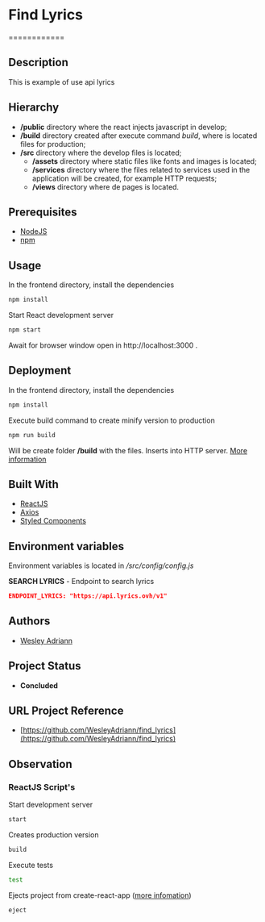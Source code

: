 # Find Lyrics
============

## Description

This is example of use api lyrics

## Hierarchy

- **/public** directory where the react injects javascript in develop;
- **/build** directory created after execute command *build*, where is located files for production;
- **/src** directory where the develop files is located;
  - **/assets** directory where static files like fonts and images is located;
  - **/services** directory where the files related to services used in the application will be created, for example HTTP requests;
  - **/views** directory where de pages is located.

## Prerequisites

- [NodeJS](https://nodejs.org)
- [npm](https://www.npmjs.com)

## Usage

In the frontend directory, install the dependencies
```bash
npm install
```
Start React development  server
```bash
npm start
```
Await for browser window open in http://localhost:3000 .

## Deployment

In the frontend directory, install the dependencies
```bash
npm install
```
Execute build command to create minify version to production
```bash
npm run build
```
Will be create folder **/build** with the files. Inserts into HTTP server.
[More information](https://create-react-app.dev/docs/deployment/)

## Built With

- [ReactJS](https://reactjs.org)
- [Axios](https://github.com/axios/axios)
- [Styled Components](https://www.styled-components.com)

## Environment variables
Environment variables is located in */src/config/config.js*

**SEARCH LYRICS** - Endpoint to search lyrics
```json
ENDPOINT_LYRICS: "https://api.lyrics.ovh/v1"
```

## Authors

- [Wesley Adriann](https://github.com/WesleyAdriann/)

## Project Status

- **Concluded**

## URL Project Reference

- [https://github.com/WesleyAdriann/find_lyrics](https://github.com/WesleyAdriann/find_lyrics)

## Observation

### ReactJS Script's
Start development server
```bash
start
```
Creates production version
```bash
build
```
Execute tests
```bash
test
```
Ejects project from create-react-app ([more infomation](https://github.com/facebook/create-react-app/blob/master/packages/cra-template/template/README.md#npm-run-eject))
```bash
eject
```

